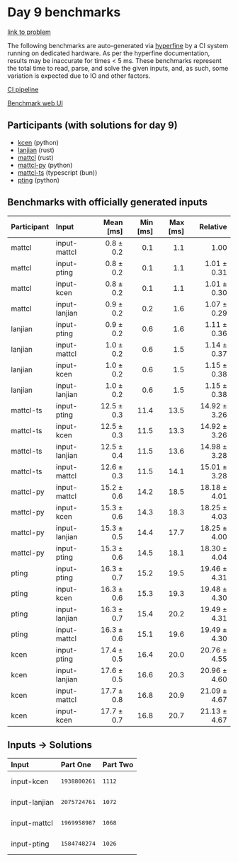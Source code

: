 # Day 9 benchmarks

[link to problem](https://adventofcode.com/2023/day/9)

The following benchmarks are auto-generated via
[hyperfine](https://github.com/sharkdp/hyperfine) by a CI system running on
dedicated hardware. As per the hyperfine documentation, results may be
inaccurate for times < 5 ms. These benchmarks represent the total time to read,
parse, and solve the given inputs, and, as such, some variation is expected due
to IO and other factors.

[CI pipeline](http://ci.papercode.net:8080/teams/main/pipelines/aoc2023)

[Benchmark web UI](https://aoc.ancalagon.black)


## Participants (with solutions for day 9)

- [kcen](https://github.com/kcen/aoc2023) (python)
- [lanjian](https://github.com/lanjian/aoc-2023) (rust)
- [mattcl](https://github.com/mattcl/aoc2023) (rust)
- [mattcl-py](https://github.com/mattcl/aoc2023-py) (python)
- [mattcl-ts](https://github.com/mattcl/aoc2023-js) (typescript (bun))
- [pting](https://github.com/pting/aoc2023) (python)


## Benchmarks with officially generated inputs

| Participant | Input | Mean [ms] | Min [ms] | Max [ms] | Relative |
|:---|:---|---:|---:|---:|---:|
| mattcl | input-mattcl | 0.8 ± 0.2 | 0.1 | 1.1 | 1.00 |
| mattcl | input-pting | 0.8 ± 0.2 | 0.1 | 1.1 | 1.01 ± 0.31 |
| mattcl | input-kcen | 0.8 ± 0.2 | 0.1 | 1.1 | 1.01 ± 0.30 |
| mattcl | input-lanjian | 0.9 ± 0.2 | 0.2 | 1.6 | 1.07 ± 0.29 |
| lanjian | input-pting | 0.9 ± 0.2 | 0.6 | 1.6 | 1.11 ± 0.36 |
| lanjian | input-mattcl | 1.0 ± 0.2 | 0.6 | 1.5 | 1.14 ± 0.37 |
| lanjian | input-kcen | 1.0 ± 0.2 | 0.6 | 1.5 | 1.15 ± 0.38 |
| lanjian | input-lanjian | 1.0 ± 0.2 | 0.6 | 1.5 | 1.15 ± 0.38 |
| mattcl-ts | input-pting | 12.5 ± 0.3 | 11.4 | 13.5 | 14.92 ± 3.26 |
| mattcl-ts | input-kcen | 12.5 ± 0.3 | 11.5 | 13.3 | 14.92 ± 3.26 |
| mattcl-ts | input-lanjian | 12.5 ± 0.4 | 11.5 | 13.6 | 14.98 ± 3.28 |
| mattcl-ts | input-mattcl | 12.6 ± 0.3 | 11.5 | 14.1 | 15.01 ± 3.28 |
| mattcl-py | input-mattcl | 15.2 ± 0.6 | 14.2 | 18.5 | 18.18 ± 4.01 |
| mattcl-py | input-kcen | 15.3 ± 0.6 | 14.3 | 18.3 | 18.25 ± 4.03 |
| mattcl-py | input-lanjian | 15.3 ± 0.5 | 14.4 | 17.7 | 18.25 ± 4.00 |
| mattcl-py | input-pting | 15.3 ± 0.6 | 14.5 | 18.1 | 18.30 ± 4.04 |
| pting | input-pting | 16.3 ± 0.7 | 15.2 | 19.5 | 19.46 ± 4.31 |
| pting | input-kcen | 16.3 ± 0.6 | 15.3 | 19.3 | 19.48 ± 4.30 |
| pting | input-lanjian | 16.3 ± 0.7 | 15.4 | 20.2 | 19.49 ± 4.31 |
| pting | input-mattcl | 16.3 ± 0.6 | 15.1 | 19.6 | 19.49 ± 4.30 |
| kcen | input-pting | 17.4 ± 0.5 | 16.4 | 20.0 | 20.76 ± 4.55 |
| kcen | input-lanjian | 17.6 ± 0.5 | 16.6 | 20.3 | 20.96 ± 4.60 |
| kcen | input-mattcl | 17.7 ± 0.8 | 16.8 | 20.9 | 21.09 ± 4.67 |
| kcen | input-kcen | 17.7 ± 0.7 | 16.8 | 20.7 | 21.13 ± 4.67 |


## Inputs -> Solutions

| Input | Part One | Part Two |
|:---|:---|:---|
|input-kcen|<pre>1938800261</pre>|<pre>1112</pre>|
|input-lanjian|<pre>2075724761</pre>|<pre>1072</pre>|
|input-mattcl|<pre>1969958987</pre>|<pre>1068</pre>|
|input-pting|<pre>1584748274</pre>|<pre>1026</pre>|